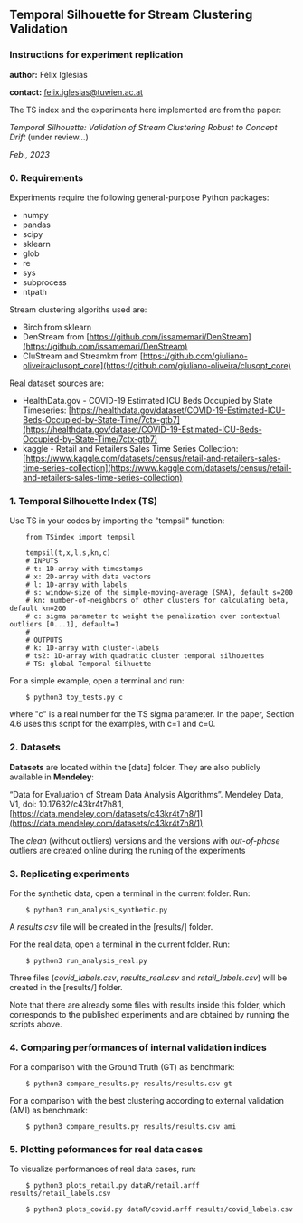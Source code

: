 ## Temporal Silhouette for Stream Clustering Validation
### Instructions for experiment replication

**author:** Félix Iglesias

**contact:** felix.iglesias@tuwien.ac.at


The TS index and the experiments here implemented are from the paper:

*Temporal Silhouette: Validation of Stream Clustering Robust to Concept Drift* (under review...)

*Feb., 2023*


### 0. Requirements

Experiments require the following general-purpose Python packages:

- numpy
- pandas
- scipy
- sklearn
- glob
- re
- sys
- subprocess
- ntpath

Stream clustering algoriths used are:

- Birch from sklearn
- DenStream from [https://github.com/issamemari/DenStream](https://github.com/issamemari/DenStream)
- CluStream and Streamkm from [https://github.com/giuliano-oliveira/clusopt_core](https://github.com/giuliano-oliveira/clusopt_core)

Real dataset sources are:

- HealthData.gov - COVID-19 Estimated ICU Beds Occupied by State Timeseries: [https://healthdata.gov/dataset/COVID-19-Estimated-ICU-Beds-Occupied-by-State-Time/7ctx-gtb7](https://healthdata.gov/dataset/COVID-19-Estimated-ICU-Beds-Occupied-by-State-Time/7ctx-gtb7)
- kaggle - Retail and Retailers Sales Time Series Collection: 
[https://www.kaggle.com/datasets/census/retail-and-retailers-sales-time-series-collection](https://www.kaggle.com/datasets/census/retail-and-retailers-sales-time-series-collection)

### 1. Temporal Silhouette Index (TS)

Use TS in your codes by importing the "tempsil" function:

        from TSindex import tempsil

        tempsil(t,x,l,s,kn,c)
        # INPUTS
        # t: 1D-array with timestamps
        # x: 2D-array with data vectors
        # l: 1D-array with labels
        # s: window-size of the simple-moving-average (SMA), default s=200 
        # kn: number-of-neighbors of other clusters for calculating beta, default kn=200
        # c: sigma parameter to weight the penalization over contextual outliers [0...1], default=1
        #
        # OUTPUTS
        # k: 1D-array with cluster-labels
        # ts2: 1D-array with quadratic cluster temporal silhouettes
        # TS: global Temporal Silhuette

For a simple example, open a terminal and run:

        $ python3 toy_tests.py c

where "c" is a real number for the TS sigma parameter. In the paper, Section 4.6 uses this script for the examples, with c=1 and c=0.

### 2. Datasets

**Datasets** are located within the [data] folder. They are also publicly available in **Mendeley**: 

“Data for Evaluation of Stream Data Analysis Algorithms”. Mendeley Data, V1, doi: 10.17632/c43kr4t7h8.1, [https://data.mendeley.com/datasets/c43kr4t7h8/1](https://data.mendeley.com/datasets/c43kr4t7h8/1)

The *clean* (without outliers) versions and the versions with *out-of-phase* outliers are created online during the runing of the experiments

### 3. Replicating experiments

For the synthetic data, open a terminal in the current folder. Run:

        $ python3 run_analysis_synthetic.py

A *results.csv* file will be created in the [results/] folder. 

For the real data, open a terminal in the current folder. Run:

        $ python3 run_analysis_real.py

Three files (*covid_labels.csv*, *results_real.csv* and *retail_labels.csv*) will be created in the [results/] folder.

Note that there are already some files with results inside this folder, which corresponds to the published experiments and are obtained by running the scripts above.

### 4. Comparing performances of internal validation indices

For a comparison with the Ground Truth (GT) as benchmark: 

        $ python3 compare_results.py results/results.csv gt

For a comparison with the best clustering according to external validation (AMI) as benchmark: 

        $ python3 compare_results.py results/results.csv ami

### 5. Plotting peformances for real data cases

To visualize performances of real data cases, run:

        $ python3 plots_retail.py dataR/retail.arff results/retail_labels.csv 

        $ python3 plots_covid.py dataR/covid.arff results/covid_labels.csv 
